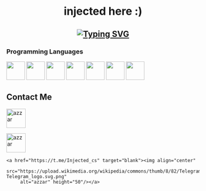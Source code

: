<h1 align="center">
injected here :)

  
  <h2 align="center">
    
[![Typing SVG](https://readme-typing-svg.demolab.com?font=Fira+Code&duration=3000&pause=&width=435&lines=Injected.css;UD+on+BE+%26+EAC;Popular+in+Cheating+Community;Fucking+%26+Bypassing+Anticheats;discord.gg%2Fbeatware)](https://git.io/typing-svg)

### Programming Languages

<p>
  

<img width ='48px' src ='https://raw.githubusercontent.com/rahulbanerjee26/githubProfileReadmeGenerator/main/icons/c.svg'> </a>
<img width ='48px' src ='https://raw.githubusercontent.com/rahulbanerjee26/githubProfileReadmeGenerator/main/icons/cpp.svg'> </a>
<img width ='48px' src ='https://raw.githubusercontent.com/rahulbanerjee26/githubProfileReadmeGenerator/main/icons/csharp.svg'> </a>
<img width ='48px' src ='https://raw.githubusercontent.com/rahulbanerjee26/githubProfileReadmeGenerator/main/icons/css.svg'> </a>
<img width ='48px' src ='https://raw.githubusercontent.com/rahulbanerjee26/githubProfileReadmeGenerator/main/icons/html.svg'> </a>
<img width ='48px' src ='https://th.bing.com/th/id/R.8ea21bd337fbf80b46e15b4d53a81b78?rik=fX4Dj7nEx8fzLg&riu=http%3a%2f%2f48pedia.org%2fimages%2fthumb%2f8%2f8e%2fLua-logo.svg%2f1200px-Lua-logo.svg.png&ehk=F7nHO1i%2fU%2bmVnn7ADsqrTOWi3%2ftc5bBYw56p5o29crI%3d&risl=&pid=ImgRaw&r=0'> </a>
<img width ='48px' src ='https://upload.wikimedia.org/wikipedia/commons/thumb/6/6a/JavaScript-logo.png/800px-JavaScript-logo.png'> </a>


</a>
<p>

## Contact Me

   <a href="https://discord.gg/beatware" target="blank"><img align="center"
         src="https://raw.githubusercontent.com/rahulbanerjee26/githubProfileReadmeGenerator/main/icons/discord.svg" 
         alt="azzar" height="50"/></a>
		 
   <a href="https://www.instagram.com/injected_1337/" target="blank"><img align="center"
         src="https://upload.wikimedia.org/wikipedia/commons/thumb/9/95/Instagram_logo_2022.svg/1024px-Instagram_logo_2022.svg.png"	 
         alt="azzar" height="50"/></a>
		 
	<a href="https://t.me/Injected_cs" target="blank"><img align="center"
         src="https://upload.wikimedia.org/wikipedia/commons/thumb/8/82/Telegram_logo.svg/512px-Telegram_logo.svg.png"	 
         alt="azzar" height="50"/></a>
		 
		 
		 
		 
